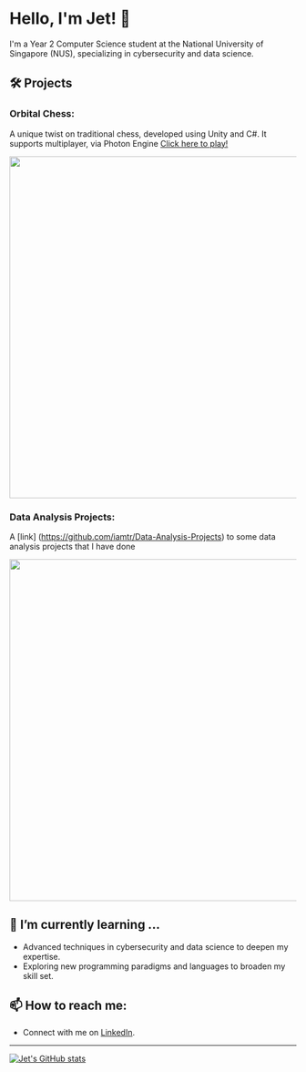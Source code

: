 # Hello, I'm Jet! 👋

I'm a Year 2 Computer Science student at the National University of Singapore (NUS), specializing in cybersecurity and data science. 

## 🛠 Projects

### **Orbital Chess**: 
A unique twist on traditional chess, developed using Unity and C#. It supports multiplayer, via Photon Engine [Click here to play!](https://iamtr.itch.io/orbital-chess)

<img src="https://github.com/iamtr/iamtr/assets/52852142/5a3359ed-d154-41d6-89d6-b1fc085577d5" width="600">


### **Data Analysis Projects**: 
A [link] (https://github.com/iamtr/Data-Analysis-Projects) to some data analysis projects that I have done

<img src="https://github.com/iamtr/iamtr/assets/52852142/3e7c1732-e666-489b-b72e-935429ad66ce" width="600">

## 🌱 I’m currently learning ...

- Advanced techniques in cybersecurity and data science to deepen my expertise.
- Exploring new programming paradigms and languages to broaden my skill set.

## 📫 How to reach me:

- Connect with me on [LinkedIn](https://www.linkedin.com/in/your-linkedin-profile).

---

[![Jet's GitHub stats](https://github-readme-stats.vercel.app/api?username=iamtr)](https://github.com/anuraghazra/github-readme-stats)

